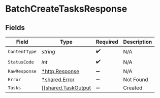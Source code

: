 # BatchCreateTasksResponse


## Fields

| Field                                                    | Type                                                     | Required                                                 | Description                                              |
| -------------------------------------------------------- | -------------------------------------------------------- | -------------------------------------------------------- | -------------------------------------------------------- |
| `ContentType`                                            | *string*                                                 | :heavy_check_mark:                                       | N/A                                                      |
| `StatusCode`                                             | *int*                                                    | :heavy_check_mark:                                       | N/A                                                      |
| `RawResponse`                                            | [*http.Response](https://pkg.go.dev/net/http#Response)   | :heavy_minus_sign:                                       | N/A                                                      |
| `Error`                                                  | [*shared.Error](../../models/shared/error.md)            | :heavy_minus_sign:                                       | Not Found                                                |
| `Tasks`                                                  | [][shared.TaskOutput](../../models/shared/taskoutput.md) | :heavy_minus_sign:                                       | Created                                                  |